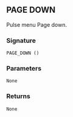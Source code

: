 ## PAGE DOWN

Pulse menu Page down.


### Signature

`PAGE_DOWN ()`


### Parameters

`None`


### Returns

`None
`